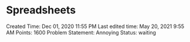 # Spreadsheets

Created Time: Dec 01, 2020 11:55 PM
Last edited time: May 20, 2021 9:55 AM
Points: 1600
Problem Statement: Annoying
Status: waiting